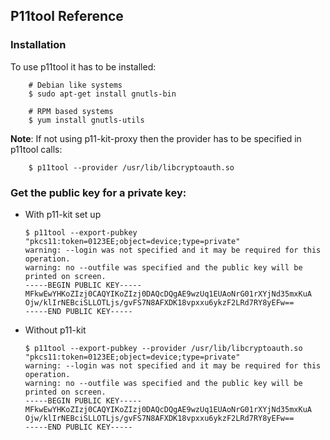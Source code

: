 ## P11tool Reference

### Installation

To use p11tool it has to be installed:
```Shell
    # Debian like systems
    $ sudo apt-get install gnutls-bin
```
```Shell
    # RPM based systems
    $ yum install gnutls-utils
```

__Note__: If not using p11-kit-proxy then the provider has to be specified in p11tool calls:
```Shell
    $ p11tool --provider /usr/lib/libcryptoauth.so
```

### Get the public key for a private key:

* With p11-kit set up
    ```Shell
    $ p11tool --export-pubkey "pkcs11:token=0123EE;object=device;type=private"
    warning: --login was not specified and it may be required for this operation.
    warning: no --outfile was specified and the public key will be printed on screen.
    -----BEGIN PUBLIC KEY-----
    MFkwEwYHKoZIzj0CAQYIKoZIzj0DAQcDQgAE9wzUq1EUAoNrG01rXYjNd35mxKuA
    Ojw/klIrNEBciSLLOTLjs/gvFS7N8AFXDK18vpxxu6ykzF2LRd7RY8yEFw==
    -----END PUBLIC KEY-----
    ```

* Without p11-kit
    ```Shell
    $ p11tool --export-pubkey --provider /usr/lib/libcryptoauth.so "pkcs11:token=0123EE;object=device;type=private"
    warning: --login was not specified and it may be required for this operation.
    warning: no --outfile was specified and the public key will be printed on screen.
    -----BEGIN PUBLIC KEY-----
    MFkwEwYHKoZIzj0CAQYIKoZIzj0DAQcDQgAE9wzUq1EUAoNrG01rXYjNd35mxKuA
    Ojw/klIrNEBciSLLOTLjs/gvFS7N8AFXDK18vpxxu6ykzF2LRd7RY8yEFw==
    -----END PUBLIC KEY-----
    ```
